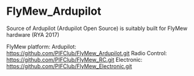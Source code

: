 # FlyMew_Ardupilot
Source of Ardupilot (Ardupilot Open Source) is suitably built for FlyMew hardware (RYA 2017)

FlyMew platform:
Ardupilot: https://github.com/PIFClub/FlyMew_Ardupilot.git
Radio Control: https://github.com/PIFClub/FlyMew_RC.git
Electronic: https://github.com/PIFClub/FlyMew_Electronic.git
